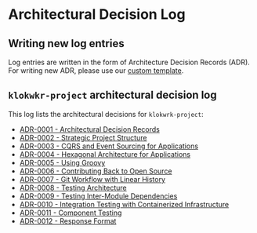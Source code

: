 # Architectural Decision Log

## Writing new log entries
Log entries are written in the form of Architecture Decision Records (ADR). For writing new ADR, please use our [custom template](template/template.md).

## `klokwkr-project` architectural decision log
This log lists the architectural decisions for `klokwrk-project`:
* [ADR-0001 - Architectural Decision Records](content/0001-architectural-decision-records.md)
* [ADR-0002 - Strategic Project Structure](content/0002-startegic-project-structure.md)
* [ADR-0003 - CQRS and Event Sourcing for Applications](content/0003-cqrs-and-event-sourcing-for-applications.md)
* [ADR-0004 - Hexagonal Architecture for Applications](content/0004-hexagonal-architecture-for-applications.md)
* [ADR-0005 - Using Groovy](content/0005-using-groovy.md)
* [ADR-0006 - Contributing Back to Open Source](content/0006-contirbuting-back-to-open-source.md)
* [ADR-0007 - Git Workflow with Linear History](content/0007-git-workflow-with-linear-history.md)
* [ADR-0008 - Testing Architecture](content/0008-testing-architecture.md)
* [ADR-0009 - Testing Inter-Module Dependencies](content/0009-testing-inter-module-dependencies.md)
* [ADR-0010 - Integration Testing with Containerized Infrastructure](content/0010-integration-testing-with-containerized-infrastructure.md)
* [ADR-0011 - Component Testing](content/0011-component-testing.md)
* [ADR-0012 - Response Format](content/0012-response-fromat.md)
